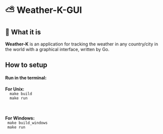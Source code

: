 # ⛅ Weather-K-GUI

## 🤔 What it is
<p>
  <b>Weather-K</b> is an application for tracking the weather in any country/city  in the world with a graphical interface, written by Go.
</p>

## How to setup
<p>
  <h4>Run in the terminal:</h4>
  <b>For Unix:</b>
    <br>
    <code>  make build  </code>
    <br>
    <code>  make run    </code>
    <br><br><br>

  <b>For Windows:</b>
    <br>
    <code>  make build_windows  </code>
    <br>
    <code>  make run    </code>
    <br>


</p>

